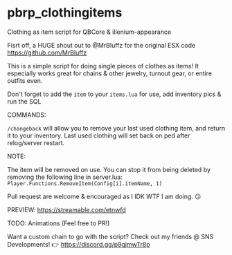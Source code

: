 # pbrp_clothingitems
Clothing as item script for QBCore &amp; illenium-appearance

Fisrt off, a HUGE shout out to @MrBluffz for the original ESX code https://github.com/MrBluffz

This is a simple script for doing single pieces of clothes as items!
It especially works great for chains & other jewelry, turnout gear, or entire outfits even.


Don't forget to add the `item` to your `items.lua` for use, add inventory pics & run the SQL


COMMANDS:

`/changeback` will allow you to remove your last used clothing item, and return it to your inventory.
Last used clothing will set back on ped after relog/server restart. 

NOTE:

The item will be removed on use. You can stop it from being deleted by removing the following line in server.lua:
`Player.Functions.RemoveItem(Config[i].itemName, 1)` 

Pull request are welcome & encouraged as I IDK WTF I am doing. 😕

PREVIEW:
https://streamable.com/etnwfd

TODO:
Animations (Feel free to PR!)

Want a custom chain to go with the script? Check out my friends @ SNS Developments! 👉 https://discord.gg/p9gjmwTr8p
